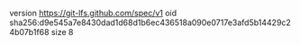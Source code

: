 version https://git-lfs.github.com/spec/v1
oid sha256:d9e545a7e8430dad1d68d1b6ec436518a090e0717e3afd5b14429c24b07b1f68
size 8
